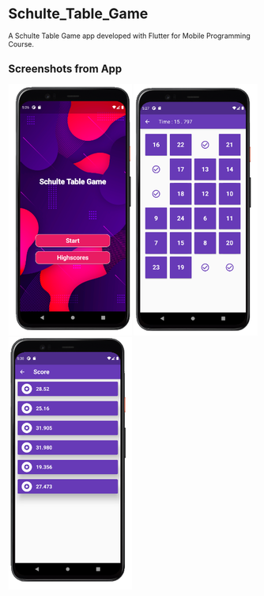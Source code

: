 # Schulte_Table_Game
 
A Schulte Table Game app developed with Flutter for Mobile Programming Course.

## **Screenshots from App** 
<p align="left">
<img src="https://github.com/Solideizer/Schulte-Table-Game/blob/main/Untitled.png" width="250">
<img src="https://github.com/Solideizer/Schulte-Table-Game/blob/main/Untitled1.png" width="250">
<img src="https://github.com/Solideizer/Schulte-Table-Game/blob/main/Untitled3.png" width="250">
</p>


